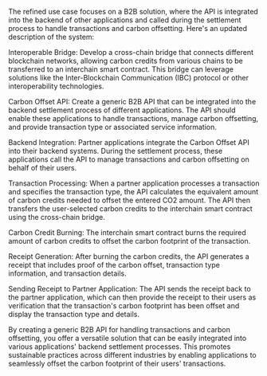 The refined use case focuses on a B2B solution, where the API is integrated into the backend of other applications and called during the settlement process to handle transactions and carbon offsetting. Here's an updated description of the system:

Interoperable Bridge: Develop a cross-chain bridge that connects different blockchain networks, allowing carbon credits from various chains to be transferred to an interchain smart contract. This bridge can leverage solutions like the Inter-Blockchain Communication (IBC) protocol or other interoperability technologies.

Carbon Offset API: Create a generic B2B API that can be integrated into the backend settlement process of different applications. The API should enable these applications to handle transactions, manage carbon offsetting, and provide transaction type or associated service information.

Backend Integration: Partner applications integrate the Carbon Offset API into their backend systems. During the settlement process, these applications call the API to manage transactions and carbon offsetting on behalf of their users.

Transaction Processing: When a partner application processes a transaction and specifies the transaction type, the API calculates the equivalent amount of carbon credits needed to offset the entered CO2 amount. The API then transfers the user-selected carbon credits to the interchain smart contract using the cross-chain bridge.

Carbon Credit Burning: The interchain smart contract burns the required amount of carbon credits to offset the carbon footprint of the transaction.

Receipt Generation: After burning the carbon credits, the API generates a receipt that includes proof of the carbon offset, transaction type information, and transaction details.

Sending Receipt to Partner Application: The API sends the receipt back to the partner application, which can then provide the receipt to their users as verification that the transaction's carbon footprint has been offset and display the transaction type and details.

By creating a generic B2B API for handling transactions and carbon offsetting, you offer a versatile solution that can be easily integrated into various applications' backend settlement processes. This promotes sustainable practices across different industries by enabling applications to seamlessly offset the carbon footprint of their users' transactions.